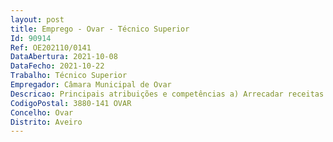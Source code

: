 ```yaml
--- 
layout: post
title: Emprego - Ovar - Técnico Superior
Id: 90914
Ref: OE202110/0141
DataAbertura: 2021-10-08
DataFecho: 2021-10-22
Trabalho: Técnico Superior
Empregador: Câmara Municipal de Ovar
Descricao: Principais atribuições e competências a)	Arrecadar receitas eventuais e virtuais, incluindo a liquidação de juros de mora e outras taxas suplementares b)	Promover a guarda de todos os valores e documentos que lhe forem entregues c)	Efetuar o pagamento de todas as despesas, depois de autorizadas d)	Transferir para a Tesouraria da Fazenda Pública ou outras entidades as importâncias devidas, uma vez recebida a ordem de pagamento e)	Efetuar o levantamento de transferências correntes e de capital a favor do Município f)	Efetuar os depósitos e levantamentos em instituições de crédito g)	Entregar no SC os documentos que lhe incumbem, nos termos da legislação aplicável h)	Controlar as contas  correntes com instituições de crédito, cuja conciliação é da sua inteira responsabilidade i)	Remeter aos empreiteiros, fornecedores ou outras entidades os cheques relativos a pagamentos efetuados, exigindo e controlando a remessa dos respetivos recibos j)	Efetuar pagamentos aos empreiteiros, fornecedores ou outras entidades por transferência bancária, exigindo e controlando a remessa dos respetivos recibos k)	Manter devidamente escriturados todos os livros e impressos obrigatórios de controlo e gestão financeiros da Tesouraria e cumprir as disposições legais e regulamentares sobre contabilidade municipal l)	Colaborar, nos termos da lei, na elaboração dos balanços.
CodigoPostal: 3880-141 OVAR
Concelho: Ovar
Distrito: Aveiro
--- 
```

